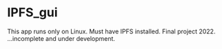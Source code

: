 # IPFS_gui
This app runs only on Linux.
Must have IPFS installed.
Final project 2022.
...incomplete and under development.
